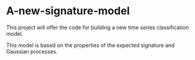 # A-new-signature-model

This project will offer the code for building a new time series classification model.

This model is based on the properties of the expected signature and Gaussian processes.
